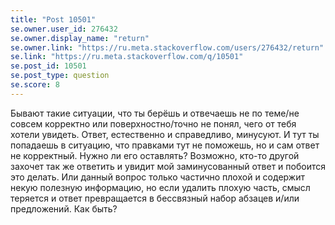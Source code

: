 ```yaml
---
title: "Post 10501"
se.owner.user_id: 276432
se.owner.display_name: "return"
se.owner.link: "https://ru.meta.stackoverflow.com/users/276432/return"
se.link: "https://ru.meta.stackoverflow.com/q/10501"
se.post_id: 10501
se.post_type: question
se.score: 8
---
```

<p>Бывают такие ситуации, что ты берёшь и отвечаешь не по теме/не совсем корректно или поверхностно/точно не понял, чего от тебя хотели увидеть. Ответ, естественно и справедливо, минусуют. И тут ты попадаешь в ситуацию, что правками тут не поможешь, но и сам ответ не корректный. Нужно ли его оставлять? Возможно, кто-то другой захочет так же ответить и увидит мой заминусованный ответ и побоится это делать. Или данный вопрос только частично плохой и содержит некую полезную информацию, но если удалить плохую часть, смысл теряется и ответ превращается в бессвязный набор абзацев и/или предложений. Как быть?</p>
